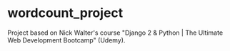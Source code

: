 # wordcount_project

Project based on Nick Walter's course "Django 2 & Python | The Ultimate Web Development Bootcamp" (Udemy). 
